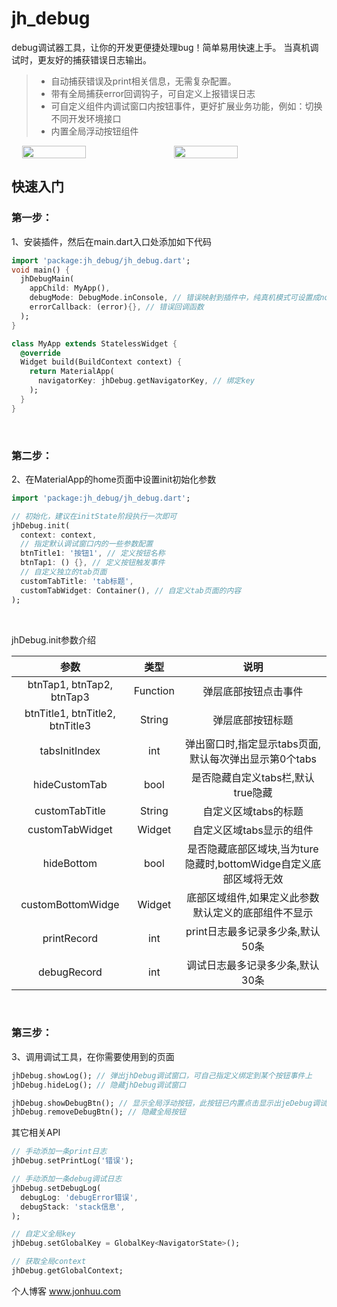 # jh_debug

debug调试器工具，让你的开发更便捷处理bug！简单易用快速上手。
当真机调试时，更友好的捕获错误日志输出。

> * 自动捕获错误及print相关信息，无需复杂配置。
> * 带有全局捕获error回调钩子，可自定义上报错误日志
> * 可自定义组件内调试窗口内按钮事件，更好扩展业务功能，例如：切换不同开发环境接口
> * 内置全局浮动按钮组件

<div style="display:flex; justify-content: space-evenly;">
<img src="https://github.com/tec8297729/jh_debug/blob/master/images/demo_1.png?raw=true" width="45%">
<img src="https://github.com/tec8297729/jh_debug/blob/master/images/demo_2.png?raw=true" width="45%">
</div>

## 快速入门

### 第一步：
1、安装插件，然后在main.dart入口处添加如下代码

```dart
import 'package:jh_debug/jh_debug.dart';
void main() {
  jhDebugMain(
    appChild: MyApp(),
    debugMode: DebugMode.inConsole, // 错误映射到插件中，纯真机模式可设置成none模式
    errorCallback: (error){}, // 错误回调函数
  );
}

class MyApp extends StatelessWidget {
  @override
  Widget build(BuildContext context) {
    return MaterialApp(
      navigatorKey: jhDebug.getNavigatorKey, // 绑定key
    );
  }
}
```
<br>

### 第二步：

2、在MaterialApp的home页面中设置init初始化参数

```dart
import 'package:jh_debug/jh_debug.dart';

// 初始化，建议在initState阶段执行一次即可
jhDebug.init(
  context: context,
  // 指定默认调试窗口内的一些参数配置
  btnTitle1: '按钮1', // 定义按钮名称
  btnTap1: () {}, // 定义按钮触发事件
  // 自定义独立的tab页面
  customTabTitle: 'tab标题',
  customTabWidget: Container(), // 自定义tab页面的内容
);
```
<br>

jhDebug.init参数介绍
<br>

|              参数               |   类型   |                               说明                                |
| :-----------------------------: | :------: | :---------------------------------------------------------------: |
|    btnTap1, btnTap2, btnTap3    | Function |                       弹层底部按钮点击事件                        |
| btnTitle1, btnTitle2, btnTitle3 |  String  |                         弹层底部按钮标题                          |
|          tabsInitIndex          |   int    |      弹出窗口时,指定显示tabs页面, 默认每次弹出显示第0个tabs       |
|          hideCustomTab          |   bool   |                 是否隐藏自定义tabs栏,默认true隐藏                 |
|         customTabTitle          |  String  |                       自定义区域tabs的标题                        |
|         customTabWidget         |  Widget  |                     自定义区域tabs显示的组件                      |
|           hideBottom            |   bool   | 是否隐藏底部区域块,当为ture隐藏时,bottomWidge自定义底部区域将无效 |
|        customBottomWidge        |  Widget  |        底部区域组件,如果定义此参数默认定义的底部组件不显示        |
|           printRecord           |   int    |                 print日志最多记录多少条,默认50条                  |
|           debugRecord           |   int    |                  调试日志最多记录多少条,默认30条                  |

<br>

### 第三步：

3、调用调试工具，在你需要使用到的页面

```dart
jhDebug.showLog(); // 弹出jhDebug调试窗口，可自己指定义绑定到某个按钮事件上
jhDebug.hideLog(); // 隐藏jhDebug调试窗口

jhDebug.showDebugBtn(); // 显示全局浮动按钮，此按钮已内置点击显示出jeDebug调试弹层, 双击隐藏自身按钮, 长按拖动按钮位置
jhDebug.removeDebugBtn(); // 隐藏全局按钮

```

其它相关API<br>

```dart
// 手动添加一条print日志
jhDebug.setPrintLog('错误'); 

// 手动添加一条debug调试日志
jhDebug.setDebugLog(
  debugLog: 'debugError错误',
  debugStack: 'stack信息',
);

// 自定义全局key
jhDebug.setGlobalKey = GlobalKey<NavigatorState>();

// 获取全局context
jhDebug.getGlobalContext;
```

个人博客 www.jonhuu.com